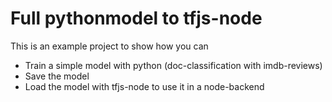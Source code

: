 # Full pythonmodel to tfjs-node

This is an example project to show how you can
- Train a simple model with python (doc-classification with imdb-reviews)
- Save the model
- Load the model with tfjs-node to use it in a node-backend
